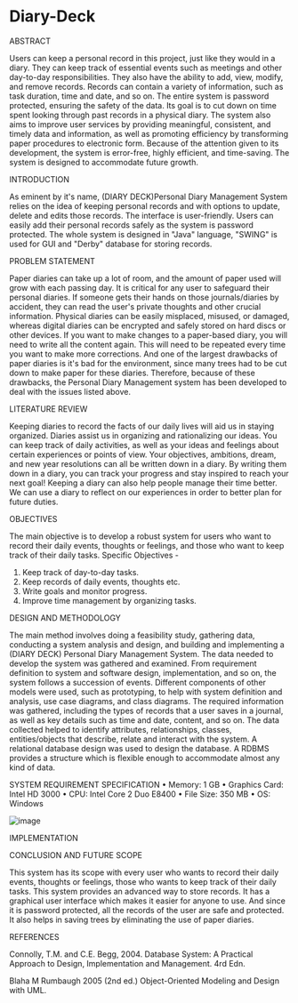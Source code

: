 # Diary-Deck

ABSTRACT

Users can keep a personal record in this project, just like they would in a diary. They can keep track of essential events such as meetings and other day-to-day responsibilities. They also have the ability to add, view, modify, and remove records.
Records can contain a variety of information, such as task duration, time and date, and so on. The entire system is password protected, ensuring the safety of the data. Its goal is to cut down on time spent looking through past records in a physical diary.
The system also aims to improve user services by providing meaningful, consistent, and timely data and information, as well as promoting efficiency by transforming paper procedures to electronic form. Because of the attention given to its development, the system is error-free, highly efficient, and time-saving. The system is designed to accommodate future growth. 


INTRODUCTION


As eminent by it's name, (DIARY DECK)Personal Diary Management System relies on the idea of keeping personal records and with options to update, delete and edits those records. The interface is user-friendly. Users can easily add their personal records safely as the system is password protected. The whole system is designed in "Java" language, "SWING" is used for GUI and "Derby" database for storing records. 









PROBLEM STATEMENT


Paper diaries can take up a lot of room, and the amount of paper used will grow with each passing day. It is critical for any user to safeguard their personal diaries. If someone gets their hands on those journals/diaries by accident, they can read the user's private thoughts and other crucial information.
Physical diaries can be easily misplaced, misused, or damaged, whereas digital diaries can be encrypted and safely stored on hard discs or other devices.
If you want to make changes to a paper-based diary, you will need to write all the content again. This will need to be repeated every time you want to make more corrections. And one of the largest drawbacks of paper diaries is it's bad for the environment, since many trees had to be cut down to make paper for these diaries. Therefore, because of these drawbacks, the Personal Diary Management system has been developed to deal with the issues listed above.


	
LITERATURE REVIEW


Keeping diaries to record the facts of our daily lives will aid us in staying organized. Diaries assist us in organizing and rationalizing our ideas. You can keep track of daily activities, as well as your ideas and feelings about certain experiences or points of view. Your objectives, ambitions, dream, and new year resolutions can all be written down in a diary.
By writing them down in a diary, you can track your progress and stay inspired to reach your next goal! Keeping a diary can also help people manage their time better. We can use a diary to reflect on our experiences in order to better plan for future duties.




OBJECTIVES


The main objective is to develop a robust system for users who want to record their daily events, thoughts or feelings, and those who want to keep track of their daily tasks.
Specific Objectives -
1. Keep track of day-to-day tasks.
2. Keep records of daily events, thoughts etc.
3. Write goals and monitor progress.
4. Improve time management by organizing tasks.



DESIGN AND METHODOLOGY

The main method involves doing a feasibility study, gathering data, conducting a system analysis and design, and building and implementing a (DIARY DECK) Personal Diary Management System. The data needed to develop the system was gathered and examined. From requirement definition to system and software design, implementation, and so on, the system follows a succession of events. Different components of other models were used, such as prototyping, to help with system definition and analysis, use case diagrams, and class diagrams. 
The required information was gathered, including the types of records that a user saves in a journal, as well as key details such as time and date, content, and so on. The data collected helped to identify attributes, relationships, classes, entities/objects that describe, relate and interact with the system. A relational database design was used to design the database. A RDBMS provides a structure which is flexible enough to accommodate almost any kind of data.


SYSTEM REQUIREMENT SPECIFICATION
•	Memory: 1 GB
•	Graphics Card: Intel HD 3000
•	CPU: Intel Core 2 Duo E8400
•	File Size: 350 MB
•	OS: Windows




 
![image](https://github.com/dhruv-kundu14/Diary-Deck/assets/81622271/35c75048-0ac3-4cf2-87e3-254d73f5ca23)

 

 

 

 

 

 


 
 



IMPLEMENTATION


 

 




CONCLUSION AND FUTURE SCOPE

This system has its scope with every user who wants to record their daily events, thoughts or feelings, those who wants to keep track of their daily tasks. This system provides an advanced way to store records. It has a graphical user interface which makes it easier for anyone to use. And since it is password protected, all the records of the user are safe and protected. It also helps in saving trees by eliminating the use of paper diaries.


REFERENCES

Connolly, T.M. and C.E. Begg, 2004. Database System: A Practical Approach to Design, Implementation and Management. 4rd Edn.

Blaha M Rumbaugh 2005 (2nd ed.) Object-Oriented Modeling and Design with UML.
